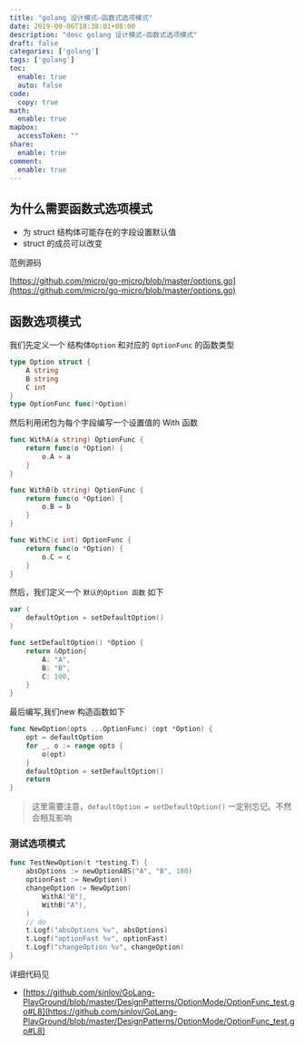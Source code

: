 ```yaml
---
title: "golang 设计模式–函数式选项模式"
date: 2019-09-06T18:38:01+08:00
description: "desc golang 设计模式–函数式选项模式"
draft: false
categories: ['golang']
tags: ['golang']
toc:
  enable: true
  auto: false
code:
  copy: true
math:
  enable: true
mapbox:
  accessToken: ""
share:
  enable: true
comment:
  enable: true
---
```


## 为什么需要函数式选项模式

- 为 struct 结构体可能存在的字段设置默认值
- struct 的成员可以改变

范例源码

[https://github.com/micro/go-micro/blob/master/options.go](https://github.com/micro/go-micro/blob/master/options.go)

## 函数选项模式

我们先定义一个 结构体`Option` 和对应的 `OptionFunc` 的函数类型

```go
type Option struct {
    A string
    B string
    C int
}
type OptionFunc func(*Option)
```

然后利用闭包为每个字段编写一个设置值的 With 函数

```go
func WithA(a string) OptionFunc {
    return func(o *Option) {
        o.A = a
    }
}

func WithB(b string) OptionFunc {
    return func(o *Option) {
        o.B = b
    }
}

func WithC(c int) OptionFunc {
    return func(o *Option) {
        o.C = c
    }
}
```

然后，我们定义一个 `默认的Option 函数` 如下

```go
var (
    defaultOption = setDefaultOption()
)

func setDefaultOption() *Option {
    return &Option{
        A: "A",
        B: "B",
        C: 100,
    }
}
```

最后编写,我们new 构造函数如下

```go
func NewOption(opts ...OptionFunc) (opt *Option) {
    opt = defaultOption
    for _, o := range opts {
        o(opt)
    }
    defaultOption = setDefaultOption()
    return
}
```

> 这里需要注意，`defaultOption = setDefaultOption()` 一定别忘记。不然会相互影响

### 测试选项模式

```go
func TestNewOption(t *testing.T) {
    absOptions := newOptionABS("A", "B", 100)
    optionFast := NewOption()
    changeOption := NewOption(
        WithA("B"),
        WithB("A"),
    )
    // do
    t.Logf("absOptions %v", absOptions)
    t.Logf("optionFast %v", optionFast)
    t.Logf("changeOption %v", changeOption)
}
```

详细代码见

- [https://github.com/sinlov/GoLang-PlayGround/blob/master/DesignPatterns/OptionMode/OptionFunc_test.go#L8](https://github.com/sinlov/GoLang-PlayGround/blob/master/DesignPatterns/OptionMode/OptionFunc_test.go#L8)
